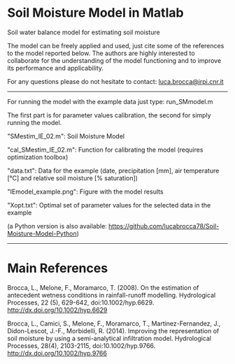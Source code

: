 # Soil Moisture Model in Matlab
Soil water balance model for estimating soil moisture

The model can be freely applied and used, just cite some of the references to the model reported below.
The authors are highly interested to collaborate for the understanding of the model functioning and to improve its performance and applicability.

For any questions please do not hesitate to contact:
luca.brocca@irpi.cnr.it

-------------------------------------------

For running the model with the example data just type:
run_SMmodel.m

The first part is for parameter values calibration, the second for simply running the model.

"SMestim_IE_02.m": Soil Moisture Model

"cal_SMestim_IE_02.m": Function for calibrating the model (requires optimization toolbox)

"data.txt": Data for the example (date, precipitation [mm], air temperature [°C] and relative soil moisture [% saturation])

"IEmodel_example.png": Figure with the model results

"Xopt.txt": Optimal set of parameter values for the selected data in the example

(a Python version is also available: https://github.com/lucabrocca78/Soil-Moisture-Model-Python)

-------------------------------------------

# Main References
Brocca, L., Melone, F., Moramarco, T. (2008). On the estimation of antecedent wetness conditions in rainfall-runoff modelling. Hydrological Processes, 22 (5), 629-642, doi:10.1002/hyp.6629. http://dx.doi.org/10.1002/hyp.6629

Brocca, L., Camici, S., Melone, F., Moramarco, T., Martinez-Fernandez, J., Didon-Lescot, J.-F., Morbidelli, R. (2014). Improving the representation of soil moisture by using a semi-analytical infiltration model. Hydrological Processes, 28(4), 2103-2115, doi:10.1002/hyp.9766. http://dx.doi.org/10.1002/hyp.9766
